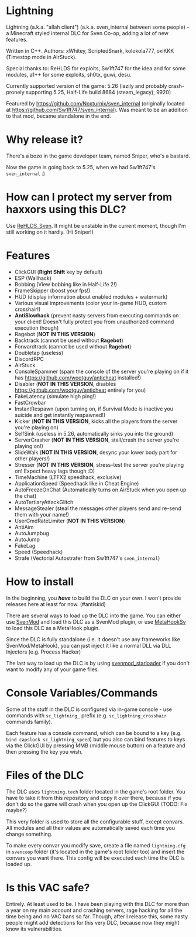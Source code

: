 # Lightning
Lightning (a.k.a. "allah client") (a.k.a. sven_internal between some people) - a Minecraft styled internal DLC for Sven Co-op, adding a lot of new features.

Written in C++. Authors: xWhitey, ScriptedSnark, kolokola777, oxiKKK (Timestop mode in AirStuck).

Special thanks to: ReHLDS for exploits, Sw1ft747 for the idea and for some modules, a1++ for some exploits, sh0tx, guwi, desu.

Currently supported version of the game: 5.26 (lazily and probably crash-pronely supporting 5.25, Half-Life build 8684 (steam_legacy), 9920)

Featured by https://github.com/Noxturnix/sven_internal (originally located at https://github.com/Sw1ft747/sven_internal). Was meant to be an addition to that mod, became standalone in the end.

# Why release it?
There's a bozo in the game developer team, named Sniper, who's a bastard.

Now the game is going back to 5.25, when we had Sw1ft747's `sven_internal` :)

# How can I protect my server from haxxors using this DLC?
Use [ReHLDS_Sven](https://github.com/autisoid/ReHLDS_Sven). It might be unstable in the current moment, though I'm still working on it hardly. (Hi Sniper!)

# Features
- ClickGUI (**Right Shift** key by default)
- ESP (Wallhack)
- Bobbing (View bobbing like in Half-Life 2!)
- FrameSkipper (boost your fps!)
- HUD (display information about enabled modules + watermark)
- Various visual improvements (color your in-game HUD, custom crosshair!)
- **AntiSlowhack** (prevent nasty servers from executing commands on your client! Doesn't fully protect you from unauthorized command execution though)
- Ragebot (**NOT IN THIS VERSION**)
- Backtrack (cannot be used without **Ragebot**)
- Forwardtrack (cannot be used without **Ragebot**)
- Doubletap (useless)
- DiscordRPC
- AirStuck
- ConsoleSpammer (spam the console of the server you're playing on if it has https://github.com/wootguy/anticheat installed!)
- Disabler (**NOT IN THIS VERSION**, disables https://github.com/wootguy/anticheat entirely for you)
- FakeLatency (simulate high ping!)
- FastCrowbar
- InstantRespawn (upon turning on, if Survival Mode is inactive you suicide and get instantly respawned!)
- Kicker (**NOT IN THIS VERSION**, kicks all the players from the server you're playing on)
- SelfSink (useless in 5.26, automatically sinks you into the ground)
- ServerCrasher (**NOT IN THIS VERSION**, stall/crash the server you're playing on!)
- SlideWalk (**NOT IN THIS VERSION**, desync your lower body part for other players!)
- Stresser (**NOT IN THIS VERSION**, stress-test the server you're playing on! Expect heavy lags though :D)
- TimeMachine (LTFX2 speedhack, exclusive)
- ApplicationSpeed (Speedhack like in Cheat Engine)
- AutoFreezeOnChat (Automatically turns on AirStuck when you open up the chat)
- AutoTertiaryAttackGlitch
- MessageStealer (steal the messages other players send and re-send them with your name!)
- UserCmdRateLimiter (**NOT IN THIS VERSION**)
- AntiAim
- AutoJumpbug
- AutoJump
- FakeLag
- Speed (Speedhack)
- Strafe (Vectorial Autostrafer from Sw1ft747's `sven_internal`)

# How to install
In the beginning, you **_have_** to build the DLC on your own. I won't provide releases here at least for now. (#antiskid)

There are several ways to load up the DLC into the game. You can either use [SvenMod](https://github.com/autisoid/svenmod) and load this DLC as a SvenMod plugin, or use [MetaHookSv](https://github.com/hzqst/MetaHookSv) to load this DLC as a MetaHook plugin.

Since the DLC is fully standalone (i.e. it doesn't use any frameworks like SvenMod/MetaHook), you can just inject it like a normal DLL via DLL Injectors (e.g. Process Hacker)

The last way to load up the DLC is by using [svenmod_starloader](https://github.com/autisoid/svenmod_starloader) if you don't want to modify any of your game files.

# Console Variables/Commands
Some of the stuff in the DLC is configured via in-game console - use commands with `sc_lightning_` prefix (e.g. `sc_lightning_crosshair` commands family).

Each feature has a console command, which can be bound to a key (e.g. `bind capslock sc_lightning_speed`) but you also can bind features to keys via the ClickGUI by pressing MMB (middle mouse button) on a feature and then pressing the key you wish.

# Files of the DLC
The DLC uses `lightning.tech` folder located in the game's root folder. You have to take it from this repository and copy it over there, because if you don't do so the game will crash when you open up the ClickGUI (TODO: Fix maybe?)

This very folder is used to store all the configurable stuff, except convars. All modules and all their values are automatically saved each time you change something.

To make every convar you modify save, create a file named `lightning.cfg` in `svencoop` folder (it's located in the game's root folder too) and insert the convars you want there. This config will be executed each time the DLC is loaded up.

# Is this VAC safe?
Entirely. At least used to be. I have been playing with this DLC for more than a year on my main account and crashing servers, rage hacking for all the time being and no VAC bans so far. Though, after I release this, some nasty people might add detections for this very DLC, because now they might know its vulnerabilities.

